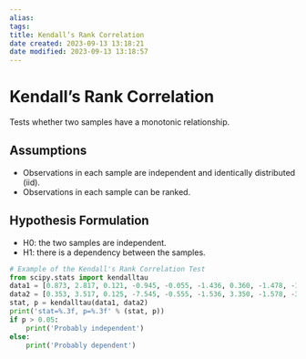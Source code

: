 ```yaml
---
alias: 
tags: 
title: Kendall’s Rank Correlation
date created: 2023-09-13 13:18:21
date modified: 2023-09-13 13:18:57
---
```


# Kendall’s Rank Correlation

Tests whether two samples have a monotonic relationship.

## Assumptions

- Observations in each sample are independent and identically distributed (iid).
- Observations in each sample can be ranked.

## Hypothesis Formulation

- H0: the two samples are independent.
- H1: there is a dependency between the samples.

```python
# Example of the Kendall's Rank Correlation Test
from scipy.stats import kendalltau
data1 = [0.873, 2.817, 0.121, -0.945, -0.055, -1.436, 0.360, -1.478, -1.637, -1.869]
data2 = [0.353, 3.517, 0.125, -7.545, -0.555, -1.536, 3.350, -1.578, -3.537, -1.579]
stat, p = kendalltau(data1, data2)
print('stat=%.3f, p=%.3f' % (stat, p))
if p > 0.05:
	print('Probably independent')
else:
	print('Probably dependent')
```